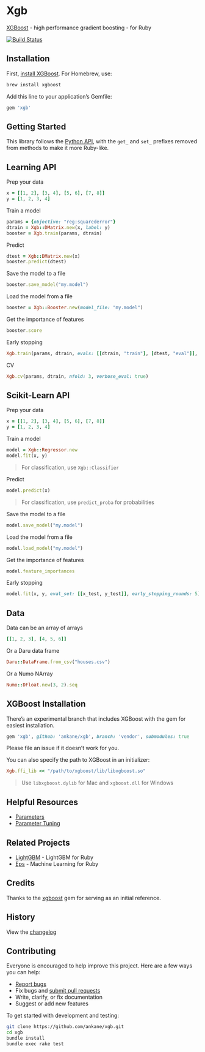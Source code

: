 # Xgb

[XGBoost](https://github.com/dmlc/xgboost) - high performance gradient boosting - for Ruby

[![Build Status](https://travis-ci.org/ankane/xgb.svg?branch=master)](https://travis-ci.org/ankane/xgb)

## Installation

First, [install XGBoost](https://xgboost.readthedocs.io/en/latest/build.html). For Homebrew, use:

```sh
brew install xgboost
```

Add this line to your application’s Gemfile:

```ruby
gem 'xgb'
```

## Getting Started

This library follows the [Python API](https://xgboost.readthedocs.io/en/latest/python/python_api.html), with the `get_` and `set_` prefixes removed from methods to make it more Ruby-like.

## Learning API

Prep your data

```ruby
x = [[1, 2], [3, 4], [5, 6], [7, 8]]
y = [1, 2, 3, 4]
```

Train a model

```ruby
params = {objective: "reg:squarederror"}
dtrain = Xgb::DMatrix.new(x, label: y)
booster = Xgb.train(params, dtrain)
```

Predict

```ruby
dtest = Xgb::DMatrix.new(x)
booster.predict(dtest)
```

Save the model to a file

```ruby
booster.save_model("my.model")
```

Load the model from a file

```ruby
booster = Xgb::Booster.new(model_file: "my.model")
```

Get the importance of features

```ruby
booster.score
```

Early stopping

```ruby
Xgb.train(params, dtrain, evals: [[dtrain, "train"], [dtest, "eval"]], early_stopping_rounds: 5)
```

CV

```ruby
Xgb.cv(params, dtrain, nfold: 3, verbose_eval: true)
```

## Scikit-Learn API

Prep your data

```ruby
x = [[1, 2], [3, 4], [5, 6], [7, 8]]
y = [1, 2, 3, 4]
```

Train a model

```ruby
model = Xgb::Regressor.new
model.fit(x, y)
```

> For classification, use `Xgb::Classifier`

Predict

```ruby
model.predict(x)
```

> For classification, use `predict_proba` for probabilities

Save the model to a file

```ruby
model.save_model("my.model")
```

Load the model from a file

```ruby
model.load_model("my.model")
```

Get the importance of features

```ruby
model.feature_importances
```

Early stopping

```ruby
model.fit(x, y, eval_set: [[x_test, y_test]], early_stopping_rounds: 5)
```

## Data

Data can be an array of arrays

```ruby
[[1, 2, 3], [4, 5, 6]]
```

Or a Daru data frame

```ruby
Daru::DataFrame.from_csv("houses.csv")
```

Or a Numo NArray

```ruby
Numo::DFloat.new(3, 2).seq
```

## XGBoost Installation

There’s an experimental branch that includes XGBoost with the gem for easiest installation.

```ruby
gem 'xgb', github: 'ankane/xgb', branch: 'vendor', submodules: true
```

Please file an issue if it doesn’t work for you.

You can also specify the path to XGBoost in an initializer:

```ruby
Xgb.ffi_lib << "/path/to/xgboost/lib/libxgboost.so"
```

> Use `libxgboost.dylib` for Mac and `xgboost.dll` for Windows

## Helpful Resources

- [Parameters](https://xgboost.readthedocs.io/en/latest/parameter.html)
- [Parameter Tuning](https://xgboost.readthedocs.io/en/latest/tutorials/param_tuning.html)

## Related Projects

- [LightGBM](https://github.com/ankane/lightgbm) - LightGBM for Ruby
- [Eps](https://github.com/ankane/eps) - Machine Learning for Ruby

## Credits

Thanks to the [xgboost](https://github.com/PairOnAir/xgboost-ruby) gem for serving as an initial reference.

## History

View the [changelog](https://github.com/ankane/xgb/blob/master/CHANGELOG.md)

## Contributing

Everyone is encouraged to help improve this project. Here are a few ways you can help:

- [Report bugs](https://github.com/ankane/xgb/issues)
- Fix bugs and [submit pull requests](https://github.com/ankane/xgb/pulls)
- Write, clarify, or fix documentation
- Suggest or add new features

To get started with development and testing:

```sh
git clone https://github.com/ankane/xgb.git
cd xgb
bundle install
bundle exec rake test
```
